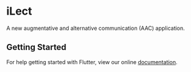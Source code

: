 # iLect

A new augmentative and alternative communication (AAC) application.

## Getting Started

For help getting started with Flutter, view our online
[documentation](https://flutter.io/).
